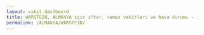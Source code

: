 ```yaml
---
layout: vakit_dashboard
title: WARSTEIN, ALMANYA için iftar, namaz vakitleri ve hava durumu - ilçe/eyalet seç
permalink: /ALMANYA/WARSTEIN/
---
```


<script type="text/javascript">
  var GLOBAL_COUNTRY = 'ALMANYA';
  var GLOBAL_CITY = 'WARSTEIN';
  var GLOBAL_STATE = '';
  var lat = 72;
  var lon = 21;
</script>
